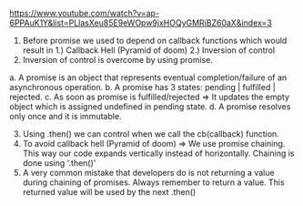https://www.youtube.com/watch?v=ap-6PPAuK1Y&list=PLlasXeu85E9eWOpw9jxHOQyGMRiBZ60aX&index=3

1. Before promise we used to depend on callback functions which would result in
   1.) Callback Hell (Pyramid of doom)
   2.) Inversion of control
2. Inversion of control is overcome by using promise.
   
a. A promise is an object that represents eventual completion/failure of an asynchronous operation.
b. A promise has 3 states: pending | fulfilled | rejected.
c. As soon as promise is fulfilled/rejected => It updates the empty object which is assigned undefined in pending state.
d. A promise resolves only once and it is immutable. 

3. Using .then() we can control when we call the cb(callback) function.
4. To avoid callback hell (Pyramid of doom) => We use promise chaining. This way our code expands vertically instead of horizontally. Chaining is done using '.then()'
5. A very common mistake that developers do is not returning a value during chaining of promises. Always remember to return a value. This returned value will be used by the next .then()
